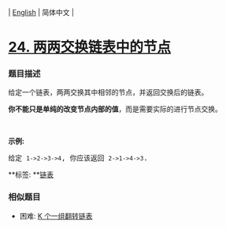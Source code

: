 | [English](README_EN.md) | 简体中文 |

# [24. 两两交换链表中的节点](https://leetcode-cn.com/problems/swap-nodes-in-pairs)
 ### 题目描述
<p>给定一个链表，两两交换其中相邻的节点，并返回交换后的链表。</p>

<p><strong>你不能只是单纯的改变节点内部的值</strong>，而是需要实际的进行节点交换。</p>

<p>&nbsp;</p>

<p><strong>示例:</strong></p>

<pre>给定 <code>1-&gt;2-&gt;3-&gt;4</code>, 你应该返回 <code>2-&gt;1-&gt;4-&gt;3</code>.
</pre>

**标签:	**[链表](https://leetcode-cn.com/tag/linked-list) 
 ### 相似题目
- 困难:	[K 个一组翻转链表](https://leetcode-cn.com/problems/reverse-nodes-in-k-group) 

